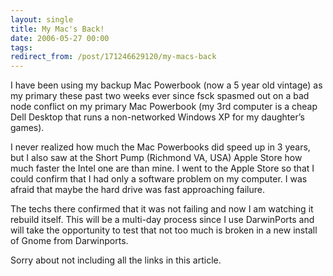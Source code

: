 ```yaml
---
layout: single
title: My Mac's Back!
date: 2006-05-27 00:00
tags:
redirect_from: /post/171246629120/my-macs-back
---
```

I have been using my backup Mac Powerbook (now a 5 year old vintage) as my primary these past two weeks ever since fsck spasmed out on a bad node conflict on my primary Mac Powerbook (my 3rd computer is a cheap Dell Desktop that runs a non-networked Windows XP for my daughter&rsquo;s games).

I never realized how much the Mac Powerbooks did speed up in 3 years, but I also saw at the Short Pump (Richmond VA, USA) Apple Store how much faster the Intel one are than mine. I went to the Apple Store so that I could confirm that I had only a software problem on my computer. I was afraid that maybe the hard drive was fast approaching failure.

The techs there confirmed that it was not failing and now I am watching it rebuild itself. This will be a multi-day process since I use DarwinPorts and will take the opportunity to test that not too much is broken in a new install of Gnome from Darwinports.

Sorry about not including all the links in this article.
